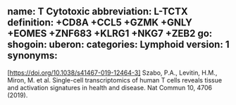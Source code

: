 name: T Cytotoxic
abbreviation: L-TCTX
definition: +CD8A +CCL5 +GZMK +GNLY +EOMES +ZNF683 +KLRG1 +NKG7 +ZEB2
go: 
shogoin: 
uberon: 
categories: Lymphoid
version: 1 
synonyms:
---

[https://doi.org/10.1038/s41467-019-12464-3] Szabo, P.A., Levitin, H.M., Miron, M. et al. Single-cell transcriptomics of human T cells reveals tissue and activation signatures in health and disease. Nat Commun 10, 4706 (2019). 
